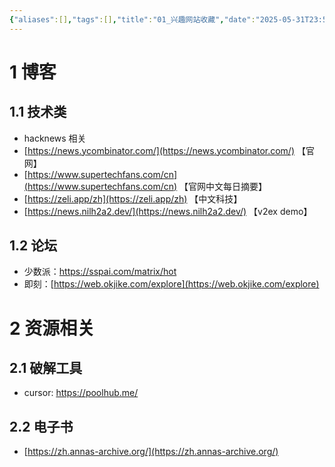```yaml
---
{"aliases":[],"tags":[],"title":"01_兴趣网站收藏","date":"2025-05-31T23:51:42Z","date_modify":"2025-06-01T23:59:16Z","dg-publish":true,"permalink":"/900-publish/01/","dgPassFrontmatter":true,"created":"2025-05-31T23:51:42Z","updated":"2025-06-01T23:59:16Z"}
---
```



# 1 博客

## 1.1 技术类

- hacknews 相关
- [https://news.ycombinator.com/](https://news.ycombinator.com/) 【官网】
- [https://www.supertechfans.com/cn](https://www.supertechfans.com/cn) 【官网中文每日摘要】
- [https://zeli.app/zh](https://zeli.app/zh) 【中文科技】
- [https://news.nilh2a2.dev/](https://news.nilh2a2.dev/) 【v2ex demo】

## 1.2 论坛

- 少数派：<https://sspai.com/matrix/hot>
- 即刻：[https://web.okjike.com/explore](https://web.okjike.com/explore)

# 2 资源相关

## 2.1 破解工具

- cursor: <https://poolhub.me/>

## 2.2 电子书

- [https://zh.annas-archive.org/](https://zh.annas-archive.org/)
